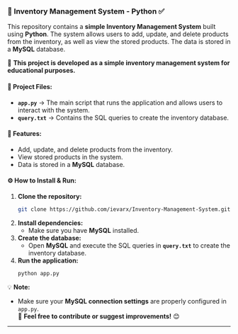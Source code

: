 ### **📌 Inventory Management System - Python ✅**  

This repository contains a **simple Inventory Management System** built using **Python**. The system allows users to add, update, and delete products from the inventory, as well as view the stored products. The data is stored in a **MySQL** database.

📌 **This project is developed as a simple inventory management system for educational purposes.**

#### **📂 Project Files:**  
- **`app.py`** → The main script that runs the application and allows users to interact with the system.  
- **`query.txt`** → Contains the SQL queries to create the inventory database.  

#### **🚀 Features:**  
- Add, update, and delete products from the inventory.  
- View stored products in the system.  
- Data is stored in a **MySQL** database.

#### **⚙️ How to Install & Run:**  
1. **Clone the repository:**  
   ```bash
   git clone https://github.com/ievarx/Inventory-Management-System.git
   ```  
2. **Install dependencies:**  
   - Make sure you have **MySQL** installed.  
3. **Create the database:**  
   - Open **MySQL** and execute the SQL queries in **`query.txt`** to create the inventory database.  
4. **Run the application:**  
   ```bash
   python app.py  
   ```  

💡 **Note:**  
- Make sure your **MySQL connection settings** are properly configured in `app.py`.  
🚀 **Feel free to contribute or suggest improvements!** 😊

---
